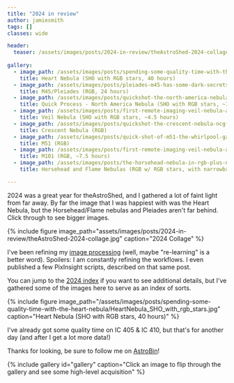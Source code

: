 ```yaml
---
title: "2024 in review"
author: jamiesmith
tags: []
classes: wide

header:
  teaser: /assets/images/posts/2024-in-review/theAstroShed-2024-collage.jpg
  
gallery:
  - image_path: /assets/images/posts/spending-some-quality-time-with-the-heart-nebula/HeartNebula_SHO_with_rgb_stars.jpg
    title: Heart Nebula (SHO with RGB stars, 40 hours)
  - image_path: /assets/images/posts/pleiades-m45-has-some-dark-secrets/Pleiades_RGB_2000px.jpg
    title: M45/Pleiades (RGB, 24 hours)
  - image_path: /assets/images/posts/quickshot-the-north-america-nebula/NorthAmericaNebula-SHO-with-RGB-Stars.jpg
    title: Quick Process - North America Nebula (SHO with RGB stars, ~18 hours)
  - image_path: /assets/images/posts/first-remote-imaging-veil-nebula-and-m101/VeilNebula-RGB-4.5hrs.jpg
    title: Veil Nebula (SHO with RGB stars, ~4.5 hours)
  - image_path: /assets/images/posts/quickshot-the-crescent-nebula-ncg-6888/crescent-rgb.jpg
    title: Crescent Nebula (RGB)
  - image_path: /assets/images/posts/quick-shot-of-m51-the-whirlpool-galaxy/M51.jpg
    title: M51 (RGB)
  - image_path: /assets/images/posts/first-remote-imaging-veil-nebula-and-m101/M101-150x180s-crop.jpg
    title: M101 (RGB, ~7.5 hours)
  - image_path: /assets/images/posts/the-horsehead-nebula-in-rgb-plus-narrowband/Horsehead_Nebula_RGB_Plus_NB_2000px.jpg
    title: Horsehead and Flame Nebulas (RGB w/ RGB stars, with narrowband blended in, 36 hours)

---
```


2024 was a great year for theAstroShed, and I gathered a lot of faint light 
from far away. By far the image that I was happiest with was the Heart Nebula, 
but the Horsehead/Flame nebulas and Pleiades aren't far behind. Click through to see
bigger images.

<!--more-->
{%
  include figure image_path="assets/images/posts/2024-in-review/theAstroShed-2024-collage.jpg"
  caption="2024 Collage"
%}

I've been refining my [image processing](/my-rgb-and-sho-workflows-2024-edition/)
(well, maybe "re-learning" is a better word). Spoilers: I am constantly refining the workflows. 
I even published a few PixInsight scripts, described on that same post.

You can jump to the [2024 index](/year-archive/#2024) if you want to see additional 
details, but I've gathered some of the images here to serve as an index of sorts.

{%
  include figure image_path="/assets/images/posts/spending-some-quality-time-with-the-heart-nebula/HeartNebula_SHO_with_rgb_stars.jpg"
  caption="Heart Nebula (SHO with RGB stars, 40 hours)"
%}

I've already got some quality time on IC 405 & IC 410, but that's for another
day (and after I get a lot more data!)

Thanks for looking, be sure to follow me on [AstroBin](http://www.astrobin.com/users/jamiesmithnc/)!

{% include gallery id="gallery" caption="Click an image to flip through the gallery and see some high-level acquisition" %}

